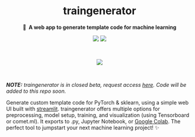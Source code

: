 <h1 align="center">
    traingenerator
</h1>

<p align="center">
    <strong>🧙&nbsp; A web app to generate template code for machine learning</strong>
</p>

<p align="center">
    <a href="https://www.buymeacoffee.com/jrieke"><img src="https://img.shields.io/badge/Buy%20me%20a-coffee-yellow.svg"></a>
    <a href=""><img src="https://img.shields.io/github/license/jrieke/traingenerator.svg"></a>
</p>

<br>

<p align="center">
    <img src="docs/assets/demo.gif">
</p>

<br>

*<strong>NOTE:</strong> traingenerator is in closed beta, request access [here](https://mlcodegen.landen.co/). Code will be added to this repo soon.*

Generate custom template code for PyTorch & sklearn, using a simple web UI built with [streamlit](https://www.streamlit.io/). traingenerator offers multiple options for preprocessing, model setup, training, and visualization (using Tensorboard or comet.ml). It exports to .py, Jupyter Notebook, or  [Google Colab](https://colab.research.google.com/). The perfect tool to jumpstart your next machine learning project! ✨
